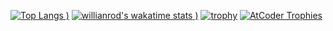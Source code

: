 [![Top Langs](https://github-readme-stats.vercel.app/api/top-langs/?username=k0i&theme=cobalt)
)](https://github.com/anuraghazra/github-readme-stats)
[![willianrod's wakatime stats](https://github-readme-stats.vercel.app/api/wakatime?username=koyama1003&theme=radical&layout=compact)
)](https://github.com/anuraghazra/github-readme-stats)
[![trophy](https://github-profile-trophy.vercel.app/?username=k0i&theme=radical)](https://github.com/ryo-ma/github-profile-trophy)
[![AtCoder Trophies](https://atcoder-trophies.vercel.app/api/v1/atcoder?username=koyama_or_not&theme=darklover)](https://github.com/KATO-Hiro/AtCoderTrophies)
